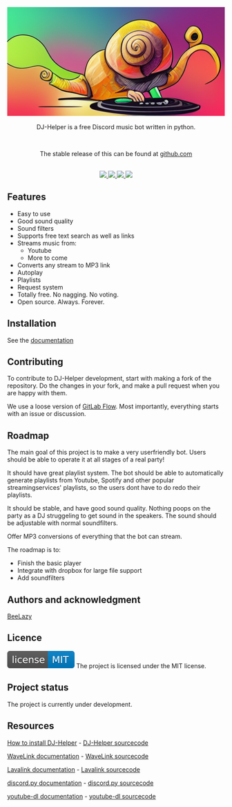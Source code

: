 <div align="center">
    <img src="img/logo.png", alt="DJ-Helper Logo"/>
    <p>DJ-Helper is a free Discord music bot written in python.</p>
    <br>
    <p>The stable release of this can be found at <a href="https://github.com/BeeLazy/DJ-Helper/releases">github.com</a></p>
    <br>
    <a href="https://www.python.org">
        <img src="https://img.shields.io/badge/Python-3.10-blue.svg" />
    </a>
    <a href="LICENSE">
        <img src="https://img.shields.io/badge/license-MIT-blue.svg" />
    </a>
    <a href="https://github.com/PythonistaGuild/Wavelink">
        <img src="https://img.shields.io/badge/Wavelink-1.3.2-yellow.svg" />
    </a>
    <a href="https://github.com/freyacodes/Lavalink">
        <img src="https://img.shields.io/badge/Lavalink-3.5.1-yellow.svg" />
    </a>
</div>

## Features
- Easy to use
- Good sound quality
- Sound filters
- Supports free text search as well as links
- Streams music from:
    - Youtube
    - More to come
- Converts any stream to MP3 link
- Autoplay
- Playlists
- Request system
- Totally free. No nagging. No voting.
- Open source. Always. Forever.

## Installation
See the [documentation](docs/HowToInstall.md)

## Contributing
To contribute to DJ-Helper development, start with making a fork of the repository. Do the changes in your fork, and make a pull request when you are happy with them.

We use a loose version of [GitLab Flow](https://docs.gitlab.com/ee/topics/gitlab_flow.html). Most importantly, everything starts with an issue or discussion.

## Roadmap
The main goal of this project is to make a very userfriendly bot. Users should be able to operate it at all stages of a real party!

It should have great playlist system. The bot should be able to automatically generate playlists from Youtube, Spotify and other popular streamingservices' playlists, so the users dont have to do redo their playlists.

It should be stable, and have good sound quality. Nothing poops on the party as a DJ struggeling to get sound in the speakers. The sound should be adjustable with normal soundfilters.

Offer MP3 conversions of everything that the bot can stream.

The roadmap is to:
- Finish the basic player
- Integrate with dropbox for large file support
- Add soundfilters

## Authors and acknowledgment
[BeeLazy](https://t.me/BeeLazy)

## Licence
[![License: MIT](img/license-MIT-blue.svg)](LICENSE)
The project is licensed under the MIT license.

## Project status
The project is currently under development.

## Resources
[How to install DJ-Helper](docs/HowToInstall.md) - 
[DJ-Helper sourcecode](https://github.com/BeeLazy/DJ-Helper)

[WaveLink documentation](https://wavelink.readthedocs.io/en/latest/) - 
[WaveLink sourcecode](https://github.com/PythonistaGuild/Wavelink)

[Lavalink documentation](https://lavalink.readthedocs.io/en/master/) - 
[Lavalink sourcecode](https://github.com/freyacodes/Lavalink)

[discord.py documentation](https://discordpy.readthedocs.io/en/stable/) - 
[discord.py sourcecode](https://github.com/Rapptz/discord.py)

[youtube-dl documentation](https://github.com/ytdl-org/youtube-dl/blob/master/README.md) - 
[youtube-dl sourcecode](https://github.com/ytdl-org/youtube-dl)
